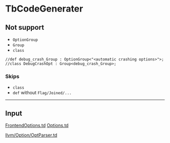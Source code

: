 # TbCodeGenerater

## Not support

* `OptionGroup`
* `Group`
* `class`

```
//def debug_crash_Group : OptionGroup<"<automatic crashing options>">;
//class DebugCrashOpt : Group<debug_crash_Group>;
```

### Skips

* `class`
* `def` without `Flag/Joined/...`

---

## Input

[FrontendOptions.td](https://github.com/swiftlang/swift/blob/main/include/swift/Option/FrontendOptions.td)
[Options.td](https://github.com/swiftlang/swift/blob/c2e36decfe4cb91db53baf01a1daa94c84e7ebcc/include/swift/Option/Options.td)

[llvm/Option/OptParser.td](https://github.com/llvm/llvm-project/blob/f71b83b3593588c56fd4ab3e1347ad9c7bec624f/llvm/include/llvm/Option/OptParser.td)
